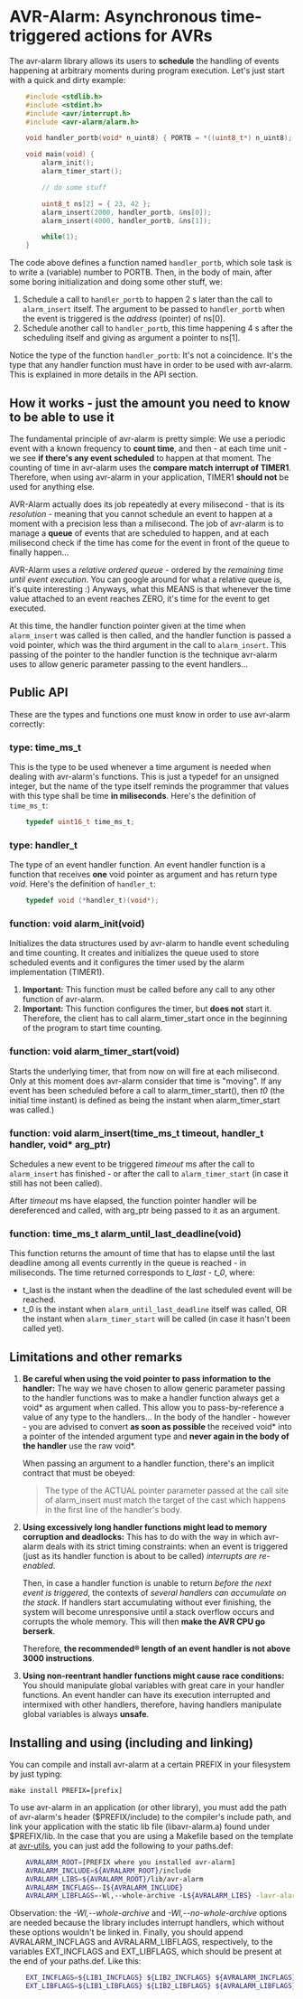 AVR-Alarm: Asynchronous time-triggered actions for AVRs
=======================================================
The avr-alarm library allows its users to **schedule** the handling of events happening at arbitrary moments
during program execution. Let's just start with a quick and dirty example:

```c
    #include <stdlib.h>
    #include <stdint.h>
    #include <avr/interrupt.h>
    #include <avr-alarm/alarm.h>

    void handler_portb(void* n_uint8) { PORTB = *((uint8_t*) n_uint8); }

    void main(void) {
        alarm_init();
        alarm_timer_start();

        // do some stuff

        uint8_t ns[2] = { 23, 42 };
        alarm_insert(2000, handler_portb, &ns[0]);
        alarm_insert(4000, handler_portb, &ns[1]);

        while(1);
    }
```

The code above defines a function named `handler_portb`, which sole task is to write a (variable) number to
PORTB. Then, in the body of main, after some boring initialization and doing some other stuff, we:

 1. Schedule a call to `handler_portb` to happen 2 s later than the call to `alarm_insert` itself. The argument
    to be passed to `handler_portb` when the event is triggered is the *address* (pointer) of ns\[0\].
 2. Schedule another call to `handler_portb`, this time happening 4 s after the scheduling itself and giving as
    argument a pointer to ns\[1\].

Notice the type of the function `handler_portb`: It's not a coincidence. It's the type that any handler
function must have in order to be used with avr-alarm. This is explained in more details in the API section.


How it works - just the amount you need to know to be able to use it
--------------------------------------------------------------------
The fundamental principle of avr-alarm is pretty simple: We use a periodic event with a known frequency to
**count time**, and then - at each time unit - we see **if there's any event scheduled** to happen at that
moment. The counting of time in avr-alarm uses the **compare match interrupt of TIMER1**. Therefore, when
using avr-alarm in your application, TIMER1 **should not** be used for anything else.

AVR-Alarm actually does its job repeatedly at every milisecond - that is its *resolution* - meaning that you
cannot schedule an event to happen at a moment with a precision less than a milisecond. The job of avr-alarm
is to manage a **queue** of events that are scheduled to happen, and at each milisecond check if the time has
come for the event in front of the queue to finally happen...

AVR-Alarm uses a *relative ordered queue* - ordered by the *remaining time until event execution*. You can
google around for what a relative queue is, it's quite interesting :)  Anyways, what this MEANS is that
whenever the time value attached to an event reaches ZERO, it's time for the event to get executed.

At this time, the handler function pointer given at the time when `alarm_insert` was called is then called,
and the handler function is passed a void pointer, which was the third argument in the call to `alarm_insert`.
This passing of the pointer to the handler function is the technique avr-alarm uses to allow generic parameter
passing to the event handlers...


Public API
----------
These are the types and functions one must know in order to use avr-alarm correctly:

### type: time\_ms\_t
This is the type to be used whenever a time argument is needed when dealing with avr-alarm's functions. This
is just a typedef for an unsigned integer, but the name of the type itself reminds the programmer that values
with this type shall be time **in miliseconds**. Here's the definition of `time_ms_t`:
```c
    typedef uint16_t time_ms_t;
```

### type: handler\_t
The type of an event handler function. An event handler function is a function that receives **one** void
pointer as argument and has return type *void*. Here's the definition of `handler_t`:
```c
    typedef void (*handler_t)(void*);
```

### function: void alarm\_init(void)
Initializes the data structures used by avr-alarm to handle event scheduling and time counting. It creates and
initializes the queue used to store scheduled events and it configures the timer used by the alarm
implementation (TIMER1).

 1. **Important:** This function must be called before any call to any other function of avr-alarm.
 2. **Important:** This function configures the timer, but **does not** start it. Therefore, the client has
    to call alarm\_timer\_start once in the beginning of the program to start time counting.


### function: void alarm\_timer\_start(void)
Starts the underlying timer, that from now on will fire at each milisecond. Only at this moment does avr-alarm
consider that time is "moving". If any event has been scheduled before a call to alarm\_timer\_start(), then
*t0* (the initial time instant) is defined as being the instant when alarm\_timer\_start was called.)


### function: void alarm\_insert(time\_ms\_t timeout, handler\_t handler, void\* arg\_ptr)
Schedules a new event to be triggered *timeout* ms after the call to `alarm_insert` has finished - or after
the call to `alarm_timer_start` (in case it still has not been called).

After *timeout* ms have elapsed, the function pointer handler will be dereferenced and called, with arg\_ptr
being passed to it as an argument.


### function: time\_ms\_t alarm\_until\_last\_deadline(void)
This function returns the amount of time that has to elapse until the last deadline among all events currently
in the queue is reached - in miliseconds. The time returned corresponds to *t_last - t_0*, where:

 * t\_last is the instant when the deadline of the last scheduled event will be reached.
 * t\_0 is the instant when `alarm_until_last_deadline` itself was called, OR the instant when
   `alarm_timer_start` will be called (in case it hasn't been called yet).


Limitations and other remarks
-----------------------------
 1. **Be careful when using the void pointer to pass information to the handler:** The way we have chosen to
    allow generic parameter passing to the handler functions was to make a handler function always get
    a void\* as argument when called. This allow you to pass-by-reference a value of any type to the
    handlers... In the body of the handler - however - you are advised to convert **as soon as possible**
    the received void\* into a pointer of the intended argument type and **never again in the body of
    the handler** use the raw void\*.

    When passing an argument to a handler function, there's an implicit contract that must be obeyed:

    > The type of the ACTUAL pointer parameter passed at the call site of alarm\_insert must match the
    > target of the cast which happens in the first line of the handler's body.

 2. **Using excessively long handler functions might lead to memory corruption and deadlocks:**
    This has to do with the way in which avr-alarm deals with its strict timing constraints: when an event
    is triggered (just as its handler function is about to be called) *interrupts are re-enabled*.

    Then, in case a handler function is unable to return *before the next event is triggered*, the contexts
    of *several handlers can accumulate on the stack*. If handlers start accumulating without ever
    finishing, the system will become unresponsive until a stack overflow occurs and corrupts the whole
    memory. This will then **make the AVR CPU go berserk**.

    Therefore, **the recommended® length of an event handler is not above 3000 instructions**.

 3. **Using non-reentrant handler functions might cause race conditions:** You should manipulate global
    variables with great care in your handler functions. An event handler can have its execution
    interrupted and intermixed with other handlers, therefore, having handlers manipulate global
    variables is always **unsafe**.


Installing and using (including and linking)
--------------------------------------------
You can compile and install avr-alarm at a certain PREFIX in your filesystem by just typing:

    make install PREFIX=[prefix]

To use avr-alarm in an application (or other library), you must add the path of avr-alarm's header
($PREFIX/include) to the compiler's include path, and link your application with the static lib file
(libavr-alarm.a) found under $PREFIX/lib. In the case that you are using a Makefile based on the template
at [avr-utils](http://github.com/joaopizani/avr-utils), you can just add the following to your paths.def:
```bash
    AVRALARM_ROOT=[PREFIX where you installed avr-alarm]
    AVRALARM_INCLUDE=${AVRALARM_ROOT}/include
    AVRALARM_LIBS=${AVRALARM_ROOT}/lib/avr-alarm
    AVRALARM_INCFLAGS=-I${AVRALARM_INCLUDE}
    AVRALARM_LIBFLAGS=-Wl,--whole-archive -L${AVRALARM_LIBS} -lavr-alarm -Wl,--no-whole-archive
```

Observation: the *-Wl,--whole-archive* and *-Wl,--no-whole-archive* options are needed because the library
includes interrupt handlers, which without these options wouldn't be linked in. Finally, you should
append AVRALARM\_INCFLAGS and AVRALARM\_LIBFLAGS, respectively, to the variables EXT\_INCFLAGS and EXT\_LIBFLAGS,
which should be present at the end of your paths.def. Like this:
```bash
    EXT_INCFLAGS=${LIB1_INCFLAGS} ${LIB2_INCFLAGS} ${AVRALARM_INCFLAGS} ...
    EXT_LIBFLAGS=${LIB1_LIBFLAGS} ${LIB2_LIBFLAGS} ${AVRALARM_LIBFLAGS} ...
```
